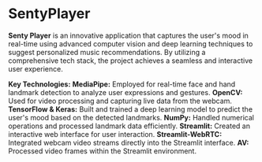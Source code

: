 ﻿# SentyPlayer
**Senty Player** is an innovative application that captures the user's mood in real-time using advanced computer vision and deep learning techniques to suggest personalized music recommendations. By utilizing a comprehensive tech stack, the project achieves a seamless and interactive user experience.

**Key Technologies:**
**MediaPipe:** Employed for real-time face and hand landmark detection to analyze user expressions and gestures.
**OpenCV:** Used for video processing and capturing live data from the webcam.
**TensorFlow & Keras:** Built and trained a deep learning model to predict the user's mood based on the detected landmarks.
**NumPy:** Handled numerical operations and processed landmark data efficiently.
**Streamlit:** Created an interactive web interface for user interaction.
**Streamlit-WebRTC:** Integrated webcam video streams directly into the Streamlit interface.
**AV:** Processed video frames within the Streamlit environment.
